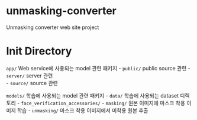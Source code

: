 # unmasking-converter
Unmasking converter web site project 


# Init Directory

`app/` Web service에 사용되는 model 관련 패키지
    - `public/` public source 관련
    - `server/` server 관련  
    - `source/` source 관련 

`models/` 학습에 사용되는 model 관련 패키지
    - `data/` 학습에 사용되는 dataset 디렉토리 
        - `face_verification_accessories/` 
    - `masking/`  원본 이미지에 마스크 착용 이미지 학습
    - `unmasking/` 마스크 착용 이미지에서 미착용 원본 추출
